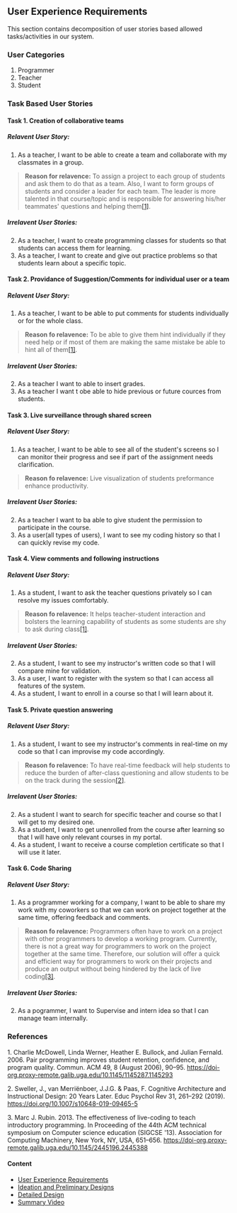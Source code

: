 ## User Experience Requirements

This section contains decomposition of user stories based allowed tasks/activities in our system.

### User Categories
1. Programmer
2. Teacher
3. Student

### Task Based User Stories

#### Task 1. Creation of collaborative teams
##### Relavent User Story: 
1. As a teacher, I want to be able to create a team and collaborate with my classmates in a group.
> **Reason for relavence:** To assign a project to each group of students and ask them to do that as a team. Also, I want to form groups of students and consider a leader for each team. The leader is more talented in that course/topic  and is responsible for answering his/her teammates' questions and helping them[[1]](#1).
##### Irrelavent User Stories:
2. As a teacher, I want to create programming classes for students so that students can access them for learning. 
3. As a teacher, I want to create and give out practice problems so that students learn about a specific topic.

#### Task 2. Providance of Suggestion/Comments for individual user or a team
##### Relavent User Story: 
1. As a teacher, I want to be able to put comments for students individually or for the whole class.
> **Reason fo relavence:** To be able to give them hint individually if they need help or if most of them are making the same mistake be able to hint all of them[[1]](#1).
##### Irrelavent User Stories: 
2. As a teacher I want to able to insert grades.
3. As a teacher I want t obe able to hide previous or future cources from students. 

#### Task 3. Live surveillance through shared screen
##### Relavent User Story: 
1. As a teacher, I want to be able to see all of the student's screens so I can monitor their progress and see if part of the assignment needs clarification.
> **Reason fo relavence:** Live visualization of students preformance enhance productivity.
##### Irrelavent User Stories:
2. As a teacher I want to ba able to give student the permission to participate in the course.
3. As a user(all types of users), I want to see my coding history so that I can quickly revise my code.

#### Task 4. View comments and following instructions
##### Relavent User Story: 
1. As a student, I want to ask the teacher questions privately so I can resolve my issues comfortably.
> **Reason fo relavence:** It helps teacher-student interaction and bolsters the learning capability of students as some students are shy to ask during class[[1]](#2).
##### Irrelavent User Stories:
2. As a student, I want to see my instructor's written code so that I will compare mine for validation.
3. As a user, I want to register with the system so that I can access all features of the system.
4. As a student, I want to enroll in a course so that I will learn about it.

#### Task 5. Private question answering
##### Relavent User Story: 
1. As a student, I want to see my instructor's comments in real-time on my code so that I can improvise my code accordingly.
> **Reason fo relavence:** To have real-time feedback will help students to reduce the burden of after-class questioning and allow students to be on the track during the session[[2]](#2).
##### Irrelavent User Stories:
2. As a student I want to search for specific teacher and course so that I will get to my desired one.
3. As a student, I want to get unenrolled from the course after learning so that I will have only relevant courses in my  portal.
4. As a student, I want to receive a course completion certificate so that I will use it later.

#### Task 6. Code Sharing
##### Relavent User Story: 
1. As a programmer working for a company, I want to be able to share my work with my coworkers so that we can work on project together at the same time, offering feedback and comments.
> **Reason fo relavence:** Programmers often have to work on a project with other programmers to develop a working program. Currently, there is not a great way for programmers to work on the project together at the same time. Therefore, our solution will offer a quick and efficient way for programmers to work on their projects and produce an output without being hindered by the lack of live coding[[3]](#3).
##### Irrelavent User Stories:
2. As a pogrammer, I want to Supervise and intern idea so that I can manage team internally.


### References
<a id="1">1.</a>
Charlie McDowell, Linda Werner, Heather E. Bullock, and Julian Fernald. 2006. Pair programming improves student retention, confidence, and program quality. Commun. ACM 49, 8 (August 2006), 90–95. https://doi-org.proxy-remote.galib.uga.edu/10.1145/1145287.1145293

<a id="2">2.</a>
Sweller, J., van Merriënboer, J.J.G. & Paas, F. Cognitive Architecture and Instructional Design: 20 Years Later. Educ Psychol Rev 31, 261–292 (2019). https://doi.org/10.1007/s10648-019-09465-5

<a id="3">3.</a>
Marc J. Rubin. 2013. The effectiveness of live-coding to teach introductory programming. In Proceeding of the 44th ACM technical symposium on Computer science education (SIGCSE '13). Association for Computing Machinery, New York, NY, USA, 651–656. https://doi-org.proxy-remote.galib.uga.edu/10.1145/2445196.2445388

#### Content
- [User Experience Requirements](requirements.md)
- [Ideation and Preliminary Designs](ideation.md)
- [Detailed Design](design.md)
- [Summary Video](demo.md)
